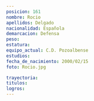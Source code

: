 ```yaml
---
posicion: 161
nombre: Rocio
apellidos: Delgado
nacionalidad: Española
demarcacion: Defensa
peso: 
estatura:
equipo_actual: C.D. Pozoalbense
estudios:
fecha_de_nacimiento: 2000/02/15
foto: Rocio.jpg

trayectoria: 
titulos:
logros: 
---
```

